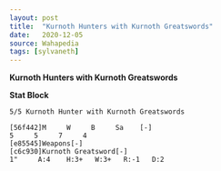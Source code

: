 ```yaml
---
layout: post
title:  "Kurnoth Hunters with Kurnoth Greatswords"
date:   2020-12-05
source: Wahapedia
tags: [sylvaneth]
---
```


**Kurnoth Hunters with Kurnoth Greatswords**

**Stat Block**
```
5/5 Kurnoth Hunter with Kurnoth Greatswords
```

```
[56f442]M     W     B     Sa    [-]
5     5     7     4     
[e85545]Weapons[-]
[c6c930]Kurnoth Greatsword[-]
1"     A:4    H:3+   W:3+   R:-1   D:2   
```


